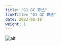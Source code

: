 ```yaml
---
title: "G1 GC 算法"
linkTitle: "G1 GC 算法"
date: 2022-02-18
weight: 1
---
```


![alt](https://tuke.vercel.app/bing/image)